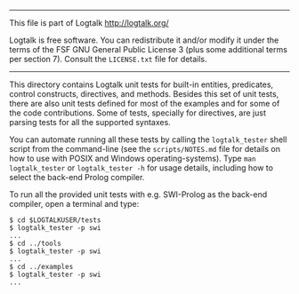 ________________________________________________________________________

This file is part of Logtalk <http://logtalk.org/>  

Logtalk is free software. You can redistribute it and/or modify it under
the terms of the FSF GNU General Public License 3  (plus some additional
terms per section 7).        Consult the `LICENSE.txt` file for details.
________________________________________________________________________


This directory contains Logtalk unit tests for built-in entities, predicates,
control constructs, directives, and methods. Besides this set of unit tests,
there are also unit tests defined for most of the examples and for some of
the code contributions. Some of tests, specially for directives, are just
parsing tests for all the supported syntaxes.

You can automate running all these tests by calling the `logtalk_tester`
shell script from the command-line (see the `scripts/NOTES.md` file for
details on how to use with POSIX and Windows operating-systems). Type `man
logtalk_tester` or `logtalk_tester -h` for usage details, including how to
select the back-end Prolog compiler.

To run all the provided unit tests with e.g. SWI-Prolog as the back-end
compiler, open a terminal and type:

	$ cd $LOGTALKUSER/tests
	$ logtalk_tester -p swi
	...
	$ cd ../tools
	$ logtalk_tester -p swi
	...
	$ cd ../examples
	$ logtalk_tester -p swi
	...
